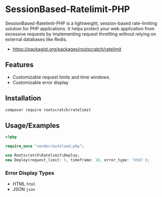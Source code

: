 
# SessionBased-Ratelimit-PHP

SessionBased-Ratelimit-PHP is a lightweight, session-based rate-limiting solution for PHP applications. It helps protect your web application from excessive requests by implementing request throttling without relying on external databases like Redis.

- https://packagist.org/packages/rootscratch/ratelimit

## Features

- Customizable request limits and time windows.
- Customizable error display

## Installation
```bash
composer require rootscratch/ratelimit
```

## Usage/Examples
```php
<?php

require_once "vendor/autoload.php";

use Rootscratch\Ratelimit\Deploy;
new Deploy(request_limit: 5, timeframe: 10, error_type: 'html');
```

### Error Display Types
- HTML `html`
- JSON `json`
